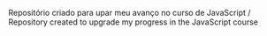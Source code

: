 Repositório criado para upar meu avanço no curso de JavaScript / Repository created to upgrade my progress in the JavaScript course